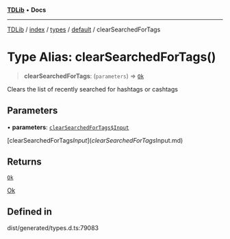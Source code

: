 [**TDLib**](../../../../../../README.md) • **Docs**

***

[TDLib](../../../../../../modules.md) / [index](../../../../../README.md) / [types](../../../README.md) / [default](../README.md) / clearSearchedForTags

# Type Alias: clearSearchedForTags()

> **clearSearchedForTags**: (`parameters`) => [`Ok`](Ok-1.md)

Clears the list of recently searched for hashtags or cashtags

## Parameters

• **parameters**: [`clearSearchedForTags$Input`](clearSearchedForTags$Input.md)

[clearSearchedForTags$Input](clearSearchedForTags$Input.md)

## Returns

[`Ok`](Ok-1.md)

[Ok](Ok-1.md)

## Defined in

dist/generated/types.d.ts:79083
